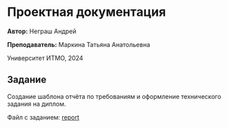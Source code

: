 # Проектная документация
**Автор:** Неграш Андрей

**Преподаватель:** Маркина Татьяна Анатольевна

Университет ИТМО, 2024

## Задание
Создание шаблона отчёта по требованиям и оформление технического задания на диплом.

Файл с заданием: [report](https://github.com/ANegrash/ITMO-all/blob/master/8%20Project%20documentation/report.docx)